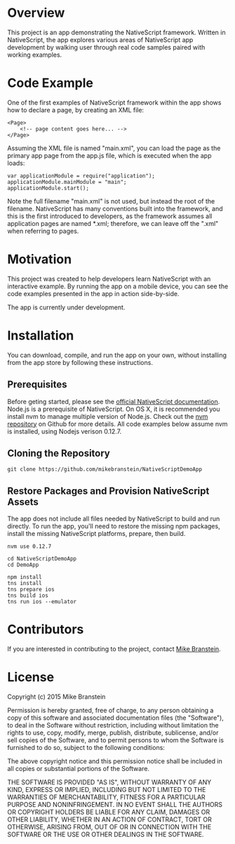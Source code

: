 # Overview

This project is an app demonstrating the NativeScript framework. Written in NativeScript, the 
app explores various areas of NativeScript app development by walking user through real code 
samples paired with working examples.

# Code Example

One of the first examples of NativeScript framework within the app shows how to declare a page, 
by creating an XML file:

	<Page>
		<!-- page content goes here... -->
	</Page>
	
Assuming the XML file is named "main.xml", you can load the page as the primary app page from the
app.js file, which is executed when the app loads:

	var applicationModule = require("application");
	applicationModule.mainModule = "main";
	applicationModule.start();
	
Note the full filename "main.xml" is not used, but instead the root of the filename. NativeScript has
many conventions built into the framework, and this is the first introduced to developers, as the framework 
assumes all application pages are named *.xml; therefore, we can leave off the ".xml" when referring to pages.
	
# Motivation

This project was created to help developers learn NativeScript with an interactive example. By
running the app on a mobile device, you can see the code examples presented in the app in action 
side-by-side.

The app is currently under development.

# Installation

You can download, compile, and run the app on your own, without installing from the app store 
by following these instructions.

## Prerequisites

Before geting started, please see the [official NativeScript documentation](http://docs.nativescript.org/getting-started#install-nativescript-and-configure-your-environment "NativeScriptDocs"). 
Node.js is a prerequisite of NativeScript. On OS X, it is recommended you install nvm to manage multiple
version of Node.js. Check out the [nvm repository](https://github.com/creationix/nvm "nvm") on Github for more details. 
All code examples below assume nvm is installed, using Nodejs verison 0.12.7.

## Cloning the Repository

	git clone https://github.com/mikebranstein/NativeScriptDemoApp

## Restore Packages and Provision NativeScript Assets

The app does not include all files needed by NativeScript to build and run directly. To 
run the app, you'll need to restore the missing npm packages, install the missing NativeScript
platforms, prepare, then build. 

	nvm use 0.12.7

	cd NativeScriptDemoApp
	cd DemoApp

	npm install
	tns install
	tns prepare ios
	tns build ios
	tns run ios --emulator

# Contributors

If you are interested in contributing to the project, contact [Mike Branstein](mailto://mike.branstein@mgail.com).

# License

Copyright (c) 2015 Mike Branstein

Permission is hereby granted, free of charge, to any person obtaining a copy
of this software and associated documentation files (the "Software"), to deal
in the Software without restriction, including without limitation the rights
to use, copy, modify, merge, publish, distribute, sublicense, and/or sell
copies of the Software, and to permit persons to whom the Software is
furnished to do so, subject to the following conditions:

The above copyright notice and this permission notice shall be included in all
copies or substantial portions of the Software.

THE SOFTWARE IS PROVIDED "AS IS", WITHOUT WARRANTY OF ANY KIND, EXPRESS OR
IMPLIED, INCLUDING BUT NOT LIMITED TO THE WARRANTIES OF MERCHANTABILITY,
FITNESS FOR A PARTICULAR PURPOSE AND NONINFRINGEMENT. IN NO EVENT SHALL THE
AUTHORS OR COPYRIGHT HOLDERS BE LIABLE FOR ANY CLAIM, DAMAGES OR OTHER
LIABILITY, WHETHER IN AN ACTION OF CONTRACT, TORT OR OTHERWISE, ARISING FROM,
OUT OF OR IN CONNECTION WITH THE SOFTWARE OR THE USE OR OTHER DEALINGS IN THE
SOFTWARE.